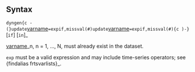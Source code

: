 ## Syntax

`dyngen{c -(}update`[varname](http://www.stata.com/help.cgi?varname)`=expif,missval(#)update`[varname](http://www.stata.com/help.cgi?varname)`=expif,missval(#){c )-}`<span
class="command">\[`if`\] \[`in`\]_

[varname](http://www.stata.com/help.cgi?varname)\_n,
n = 1, ..., N, must already exist in the dataset.

`exp` must be a valid expression and may include time-series operators;
see <span options="frtsvarlists">{findalias frtsvarlists}_.
